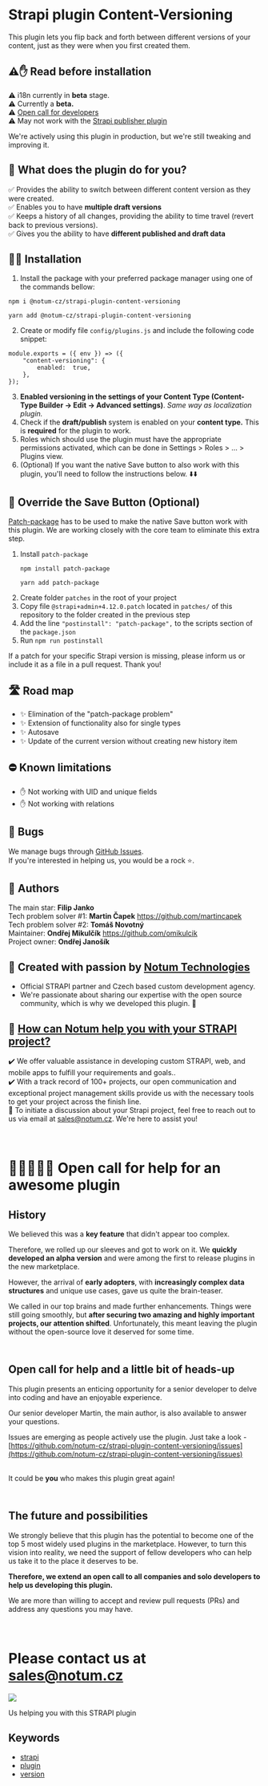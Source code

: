 # Strapi plugin Content-Versioning

This plugin lets you flip back and forth between different versions of your content, just as they were when you first created them.

## ⚠️✋ Read before installation

⚠️ i18n currently in **beta** stage.  
⚠️ Currently a **beta.**   
⚠️ [Open call for developers](#history)  
⚠️ May not work with the [Strapi publisher plugin](https://market.strapi.io/plugins/strapi-plugin-publisher)

We're actively using this plugin in production, but we're still tweaking and improving it.


## 🙉 What does the plugin do for you?

✅ Provides the ability to switch between different content version as they were created.  
✅ Enables you to have **multiple draft versions** <br>
✅ Keeps a history of all changes, providing the ability to time travel (revert back to previous versions). <br>
✅ Gives you the ability to have  **different published and draft data** <br>

## 🧑‍💻 Installation

1. Install the package with your preferred package manager using one of the commands bellow:

```
npm i @notum-cz/strapi-plugin-content-versioning
```
```
yarn add @notum-cz/strapi-plugin-content-versioning
```
2. Create or modify file `config/plugins.js` and include the following code snippet:

```
module.exports = ({ env }) => ({
	"content-versioning": {
		enabled:  true,
	},
});
```

3. **Enabled versioning in the settings of your Content Type (Content-Type Builder -> Edit -> Advanced settings)**. _Same way as localization plugin._
2. Check if the **draft/publish** system is enabled on your **content type.** This is **required** for the plugin to work.
3. Roles which should use the plugin must have the appropriate permissions activated, which can be done in Settings > Roles > ... > Plugins view.
5. (Optional) If you want the native Save button to also work with this plugin, you'll need to follow the instructions below. ⬇️⬇️


## 💾 Override the Save Button (Optional)

[Patch-package](https://www.npmjs.com/package/patch-package) has to be used to make the native Save button work with this plugin. We are working closely with the core team to eliminate this extra step.

1. Install `patch-package`
   ```
   npm install patch-package
   ```
   ```
   yarn add patch-package
   ```
2. Create folder `patches` in the root of your project
3. Copy file `@strapi+admin+4.12.0.patch` located in  `patches/` of this repository to the folder created in the previous step
4. Add the line `"postinstall": "patch-package",` to the scripts section of the `package.json`
5. Run `npm run postinstall`

If a patch for your specific Strapi version is missing, please inform us or include it as a file in a pull request. Thank you!

## 🛣️ Road map

- ✨ Elimination of the "patch-package problem"
- ✨ Extension of functionality also for single types
- ✨ Autosave
- ✨ Update of the current version without creating new history item

## ⛔️ Known limitations

- ✋  Not working with UID and unique fields
- ✋  Not working with relations

## 🐛 Bugs

We manage bugs through [GitHub Issues](https://github.com/notum-cz/strapi-plugin-content-versioning/issues). <br>
If you're interested in helping us, you would be a rock  ⭐.

## 🧔 Authors

The main star: **Filip Janko** <br>
Tech problem solver #1: **Martin Čapek** https://github.com/martincapek <br>
Tech problem solver #2: **Tomáš Novotný** <br>
Maintainer: **Ondřej Mikulčík** https://github.com/omikulcik <br>
Project owner: **Ondřej Janošík** <br>

## 🚀 Created with passion by [Notum Technologies](https://notum.cz/en)

- Official STRAPI partner and Czech based custom development agency.
- We're passionate about sharing our expertise with the open source community, which is why we developed this plugin. 🖤

## 🎯 [How can Notum help you with your STRAPI project?](https://notum.cz/en/strapi/)

✔️ We offer valuable assistance in developing custom STRAPI, web, and mobile apps to fulfill your requirements and goals.. <br>
✔️ With a track record of 100+ projects, our open communication and exceptional project management skills provide us with the necessary tools to get your project across the finish line.<br>
📅 To initiate a discussion about your Strapi project, feel free to reach out to us via email at sales@notum.cz. We're here to assist you!

# <br> 📣👨‍💻👩‍💻 Open call for help for an awesome plugin
## History

We believed this was a **key feature** that didn't appear too complex.

Therefore, we rolled up our sleeves and got to work on it. We **quickly developed an alpha version** and were among the first to release plugins in the new marketplace.

However, the arrival of **early adopters**, with **increasingly complex data structures** and unique use cases, gave us quite the brain-teaser.

We called in our top brains and made further enhancements. Things were still going smoothly, but **after securing two amazing and highly important projects, our attention shifted**. Unfortunately, this meant leaving the plugin without the open-source love it deserved for some time.

## <br /> Open call for help and a little bit of heads-up

This plugin presents an enticing opportunity for a senior developer to delve into coding and have an enjoyable experience.

Our senior developer Martin, the main author, is also available to answer your questions.

Issues are emerging as people actively use the plugin. Just take a look - [https://github.com/notum-cz/strapi-plugin-content-versioning/issues](https://github.com/notum-cz/strapi-plugin-content-versioning/issues)

<br> It could be **you** who makes this plugin great again!

## <br /> The future and possibilities

We strongly believe that this plugin has the potential to become one of the top 5 most widely used plugins in the marketplace. However, to turn this vision into reality, we need the support of fellow developers who can help us take it to the place it deserves to be.

**Therefore, we extend an open call to all companies and solo developers to help us developing this plugin.**

We are more than willing to accept and review pull requests (PRs) and address any questions you may have.

# <br> Please contact us at sales@notum.cz

![](https://cdn-images-1.medium.com/max/1200/1*4KRSunIx8v3tcYHyxKSYXQ.jpeg)

Us helping you with this STRAPI plugin

## Keywords

- [strapi](https://www.npmjs.com/search?q=keywords:strapi)
- [plugin](https://www.npmjs.com/search?q=keywords:plugin)
- [version](https://www.npmjs.com/search?q=keywords:version)
